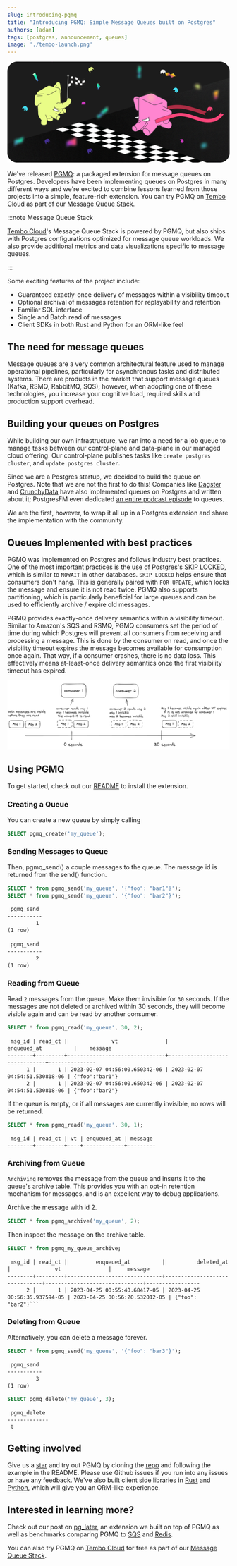 ```yaml
---
slug: introducing-pgmq
title: "Introducing PGMQ: Simple Message Queues built on Postgres"
authors: [adam]
tags: [postgres, announcement, queues]
image: './tembo-launch.png'
---
```


![tembo brand](./tembo-launch.png)

We've released [PGMQ](https://github.com/tembo-io/pgmq): a packaged extension for message queues on Postgres. Developers have been implementing queues on Postgres in many different ways and we're excited to combine lessons learned from those projects into a simple, feature-rich extension. You can try PGMQ on [Tembo Cloud](https://cloud.tembo.io/) as part of our [Message Queue Stack](https://tembo.io/docs/stacks/message-queue). 

:::note Message Queue Stack

[Tembo Cloud](https://cloud.tembo.io/)'s Message Queue Stack is powered by PGMQ, but also ships with Postgres configurations optimized for message queue workloads. We also provide additional metrics and data visualizations specific to message queues.

:::

Some exciting features of the project include:

* Guaranteed exactly-once delivery of messages within a visibility timeout
* Optional archival of messages retention for replayability and retention
* Familiar SQL interface
* Single and Batch read of messages
* Client SDKs in both Rust and Python for an ORM-like feel

## The need for message queues

Message queues are a very common architectural feature used to manage operational pipelines, particularly for asynchronous tasks and distributed systems. There are products in the market that support message queues (Kafka, RSMQ, RabbitMQ, SQS); however, when adopting one of these technologies, you increase your cognitive load, required skills and production support overhead.

## Building your queues on Postgres

While building our own infrastructure, we ran into a need for a job queue to manage tasks between our control-plane and data-plane in our managed cloud offering. Our control-plane publishes tasks like `create postgres cluster`, and `update postgres cluster`. 

Since we are a Postgres startup, we decided to build the queue on Postgres. Note that we are not the first to do this! Companies like [Dagster](https://dagster.io/blog/skip-kafka-use-postgres-message-queue) and [CrunchyData](https://www.crunchydata.com/blog/message-queuing-using-native-postgresql) have also implemented queues on Postgres and written about it; PostgresFM even dedicated [an entire podcast episode](https://postgres.fm/episodes/queues-in-postgres) to queues.

We are the first, however, to wrap it all up in a Postgres extension and share the implementation with the community.

## Queues Implemented with best practices

PGMQ was implemented on Postgres and follows industry best practices. One of the most important practices is the use of Postgres's [SKIP LOCKED](https://www.2ndquadrant.com/en/blog/what-is-select-skip-locked-for-in-postgresql-9-5/), which is similar to `NOWAIT` in other databases. `SKIP LOCKED` helps ensure that consumers don't hang. This is generally paired with `FOR UPDATE`, which locks the message and ensure it is not read twice. PGMQ also supports partitioning, which is particularly beneficial for large queues and can be used to efficiently archive / expire old messages.

PGMQ provides exactly-once delivery semantics within a visibility timeout. Similar to Amazon's SQS and RSMQ, PGMQ consumers set the period of time during which Postgres will prevent all consumers from receiving and processing a message. This is done by the consumer on read, and once the visibility timeout expires the message becomes available for consumption once again. That way, if a consumer crashes, there is no data loss. This effectively means at-least-once delivery semantics once the first visibility timeout has expired.

![vt](vt.png "VisibilityTimeout")

## Using PGMQ

To get started, check out our [README](https://github.com/tembo-io/pgmq/blob/main/README.md#installation) to install the extension.


### Creating a Queue

You can create a new queue by simply calling

```sql
SELECT pgmq_create('my_queue');
```

### Sending Messages to Queue

Then, pgmq_send() a couple messages to the queue. The message id is returned from the send() function.

```sql
SELECT * from pgmq_send('my_queue', '{"foo": "bar1"}');
SELECT * from pgmq_send('my_queue', '{"foo": "bar2"}');
```

```text
 pgmq_send
-----------
         1
(1 row)

 pgmq_send
-----------
         2
(1 row)
```

### Reading from Queue

Read `2` messages from the queue. Make them invisible for `30` seconds. If the messages are not deleted or archived within 30 seconds, they will become visible again and can be read by another consumer.

```sql
SELECT * from pgmq_read('my_queue', 30, 2);
```

```text
 msg_id | read_ct |              vt               |          enqueued_at          |    message
--------+---------+-------------------------------+-------------------------------+---------------
      1 |       1 | 2023-02-07 04:56:00.650342-06 | 2023-02-07 04:54:51.530818-06 | {"foo":"bar1"}
      2 |       1 | 2023-02-07 04:56:00.650342-06 | 2023-02-07 04:54:51.530818-06 | {"foo":"bar2"}
```

If the queue is empty, or if all messages are currently invisible, no rows will be returned.

```sql
SELECT * from pgmq_read('my_queue', 30, 1);
```

```text
 msg_id | read_ct | vt | enqueued_at | message
--------+---------+----+-------------+---------
```

### Archiving from Queue

`Archiving` removes the message from the queue and inserts it to the queue's archive table. This provides you with an opt-in retention mechanism for messages, and is an excellent way to debug applications.

Archive the message with id 2.

```sql
SELECT * from pgmq_archive('my_queue', 2);
```

Then inspect the message on the archive table.

```sql
SELECT * from pgmq_my_queue_archive;
```

```text
 msg_id | read_ct |         enqueued_at          |          deleted_at           |              vt               |     message     
--------+---------+------------------------------+-------------------------------+-------------------------------+-----------------
      2 |       1 | 2023-04-25 00:55:40.68417-05 | 2023-04-25 00:56:35.937594-05 | 2023-04-25 00:56:20.532012-05 | {"foo": "bar2"}```
```

### Deleting from Queue

Alternatively, you can delete a message forever.

```sql
SELECT * from pgmq_send('my_queue', '{"foo": "bar3"}');
```

```text
 pgmq_send
-----------
         3
(1 row)
```

```sql
SELECT pgmq_delete('my_queue', 3);
```

```text
 pgmq_delete
-------------
 t
 ```

## Getting involved

Give us a [star](https://github.com/tembo-io/pgmq) and try out PGMQ by cloning the [repo](https://github.com/tembo-io/pgmq) and following the example in the README. Please use Github issues if you run into any issues or have any feedback. We've also built client side libraries in [Rust](https://github.com/tembo-io/pgmq/tree/main/core) and [Python](https://github.com/tembo-io/pgmq/tree/main/tembo-pgmq-python), which will give you an ORM-like experience.

## Interested in learning more? 

Check out our post on [pg_later](https://github.com/tembo-io/pg_later), an extension we built on top of PGMQ as well as benchmarks comparing PGMQ to [SQS](https://aws.amazon.com/sqs/) and [Redis](https://redis.com/).

You can also try PGMQ on [Tembo Cloud](https://cloud.tembo.io/) for free as part of our [Message Queue Stack](https://tembo.io/docs/stacks/message-queue). 
